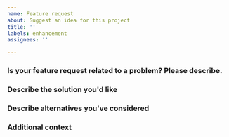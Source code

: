 ```yaml
---
name: Feature request
about: Suggest an idea for this project
title: ''
labels: enhancement
assignees: ''

---
```


### Is your feature request related to a problem? Please describe.
<A clear and concise description of what the problem is.>

<Example I am always frustrated when>

### Describe the solution you'd like
<A clear and concise description of what you want to happen.>

### Describe alternatives you've considered
<A clear and concise description of any alternative solutions or features you have considered.>

### Additional context
<Add any other context or screenshots about the feature request here.>
